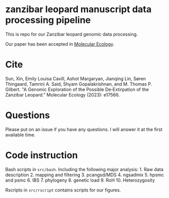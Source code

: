 # zanzibar leopard manuscript data processing pipeline
This is repo for our Zanzibar leopard genomic data processing.


Our paper has been accepted in [Molecular Ecology](https://doi.org/10.1111/mec.17566). 

# Cite
Sun, Xin, Emily Louisa Cavill, Ashot Margaryan, Jianqing Lin, Søren Thingaard, Tamrini A. Said, Shyam Gopalakrishnan, and M. Thomas P. Gilbert. "A Genomic Exploration of the Possible De‐Extirpation of the Zanzibar Leopard." Molecular Ecology (2023): e17566.

# Questions
Please put on an issue if you have any questions. I will answer it at the first available time.

# Code instruction
Bash scripts in `src/bash`. Including the following major analysis:
    1. Raw data description
    2. mapping and filtering
    3. pcangsd/MDS
    4. ngsadmix
    5. hpsmc and psmc
    6. IBS
    7. phylogeny
    8. genetic load
    9. RoH
    10. Heterozygosity

Rscripts in `src/rscript` contains scripts for our figures.


